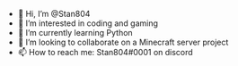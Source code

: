 - 👋 Hi, I’m @Stan804
- 👀 I’m interested in coding and gaming
- 🌱 I’m currently learning Python
- 💞️ I’m looking to collaborate on a Minecraft server project
- 📫 How to reach me: Stan804#0001 on discord
